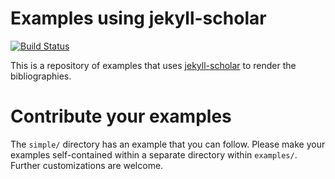 # Examples using jekyll-scholar

[![Build Status](https://travis-ci.org/rseac/jekyll-scholar-examples.png?branch=master)](https://travis-ci.org/reseac/jekyll-scholar-examples)

This is a repository of examples that uses [jekyll-scholar](https://github.com/inukshuk/jekyll-scholar) to render the bibliographies.

# Contribute your examples

The `simple/` directory has an example that you can follow.  Please make your examples self-contained within a separate directory within `examples/`. Further customizations are welcome.
